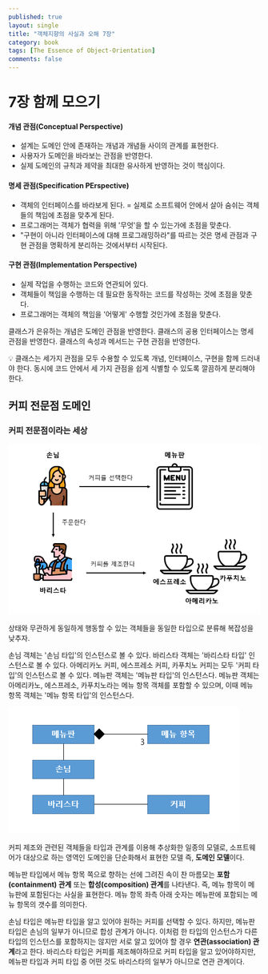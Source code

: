 ```yaml
---
published: true
layout: single
title: "객체지향의 사실과 오해 7장"
category: book
tags: [The Essence of Object-Orientation]
comments: false
---
```


# 7장 함께 모으기

#### 개념 관점(Conceptual Perspective)

- 설계는 도메인 안에 존재하는 개념과 개념들 사이의 관계를 표현한다.
- 사용자가 도메인을 바라보는 관점을 반영한다.
- 실제 도메인의 규칙과 제약을 최대한 유사하게 반영하는 것이 핵심이다.

#### 명세 관점(Specification PErspective)

- 객체의 인터페이스를 바라보게 된다. = 실제로 소프트웨어 안에서 살아 숨쉬는 객체들의 책임에 초점을 맞추게 된다.
- 프로그래머는 객체가 협력을 위해 '무엇'을 할 수 있는가에 초점을 맞춘다.
- "구현이 아니라 인터페이스에 대해 프로그래밍하라"를 따르는 것은 명세 관점과 구현 관점을 명확하게 분리하는 것에서부터 시작된다.

#### 구현 관점(Implementation Perspective)

- 실제 작업을 수행하는 코드와 연관되어 있다.
- 객체들이 책임을 수행하는 데 필요한 동작하는 코드를 작성하는 것에 초점을 맞춘다.
- 프로그래머는 객체의 책임을 '어떻게' 수행할 것인가에 초점을 맞춘다.

클래스가 은유하는 개념은 도메인 관점을 반영한다. 클래스의 공용 인터페이스는 명세 관점을 반영한다. 클래스의 속성과 메서드는 구현 관점을 반영한다.

:bulb: 클래스는 세가지 관점을 모두 수용할 수 있도록 개념, 인터페이스, 구현을 함께 드러내야 한다. 동시에 코드 안에서 세 가지 관점을 쉽게 식별할 수 있도록 깔끔하게 분리해야 한다.

## 커피 전문점 도메인

### 커피 전문점이라는 세상

![객체로 구성된 커피 전문점 세상](/assets/images/coffee_store_object.PNG)

상태와 무관하게 동일하게 행동할 수 있는 객체들을 동일한 타입으로 분류해 복잡성을 낮추자.

손님 객체는 '손님 타입'의 인스턴스로 볼 수 있다. 바리스타 객체는 '바리스타 타입' 인스턴스로 볼 수 있다. 아메리카노 커피, 에스프레소 커피, 카푸치노 커피는 모두 '커피 타입'의 인스턴스로 볼 수 있다. 메뉴판 객체는 '메뉴판 타입'의 인스턴스다. 메뉴판 객체는 아메리카노, 에스프레소, 카푸치노라는 메뉴 항목 객체를 포함할 수 있으며, 이때 메뉴 항목 객체는 '메뉴 항목 타입'의 인스턴스다.

![커피 전문점의 도메인 모델](/assets/images/coffee_store_domain_model.PNG)

커피 제조와 관련된 객체들을 타입과 관계를 이용해 추상화한 일종의 모델로, 소프트웨어가 대상으로 하는 영역인 도메인을 단순화해서 표현한 모델 즉, **도메인 모델**이다.

메뉴판 타입에서 메뉴 항목 쪽으로 향하는 선에 그려진 속이 찬 마름모는 **포함(containment) 관계** 또는 **합성(composition) 관계**를 나타낸다. 즉, 메뉴 항목이 메뉴판에 포함된다는 사실을 표현한다. 메뉴 항목 좌측 아래 숫자는 메뉴판에 포함되는 메뉴 항목의 갯수를 의미한다.

손님 타입은 메뉴판 타입을 알고 있어야 원하는 커피를 선택할 수 있다. 하지만, 메뉴판 타입은 손님의 일부가 아니므로 합성 관계가 아니다. 이처럼 한 타입의 인스턴스가 다른 타입의 인스턴스를 포함하지는 않지만 서로 알고 있어야 할 경우 **연관(association) 관계**라고 한다. 바리스타 타입은 커피를 제조해야하므로 커피 타입을 알고 있어야하지만, 메뉴판 타입과 커피 타입 중 어떤 것도 바리스타의 일부가 아니므로 연관 관계이다.
